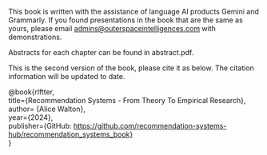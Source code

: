This book is written with the assistance of language AI products Gemini and Grammarly. If you found presentations in the book that are the same as yours, please email admins@outerspaceintelligences.com with demonstrations.

<!--Part of the work was supported by the Outerspace Intelligence Research recommendation team and Google Research recommendation team. -->

<!--![image](./references/readme_icon.webp)-->

Abstracts for each chapter can be found in abstract.pdf.

This is the second version of the book, please cite it as below. The citation information will be updated to date.

@book{rlftter, \
  title={Recommendation Systems - From Theory To Empirical Research}, \
  author= {Alice Walton}, \
  year={2024}, \
  publisher={GitHub: https://github.com/recommendation-systems-hub/recommendation_systems_book} \
}

